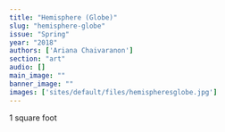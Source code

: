 ```yaml
---
title: "Hemisphere (Globe)"
slug: "hemisphere-globe"
issue: "Spring"
year: "2018"
authors: ['Ariana Chaivaranon']
section: "art"
audio: []
main_image: ""
banner_image: ""
images: ['sites/default/files/hemispheresglobe.jpg']
---
```

1 square foot

